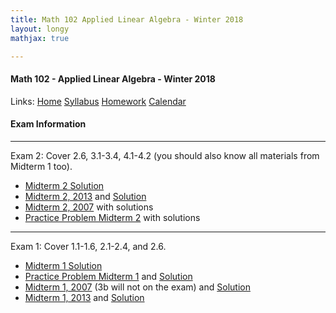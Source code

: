 ```yaml
---
title: Math 102 Applied Linear Algebra - Winter 2018  
layout: longy
mathjax: true  

---
```

#### Math 102 - Applied Linear Algebra - Winter 2018  
  Links: [Home][math102Home]    [Syllabus][math102Syl]    [Homework][math102HW]    [Calendar][math102Cal]
    
   [math102Home]:http://thanghuynh.org/teaching/math102_w18.html
   [math102Syl]:http://thanghuynh.org/teaching/math102_syllabus.html
   [math102HW]:http://thanghuynh.org/teaching/math102_hw.html  
   [math102Cal]:http://thanghuynh.org/teaching/math102_calendar.html


#### Exam Information
---  

Exam 2: Cover 2.6, 3.1-3.4, 4.1-4.2 (you should also know all materials from Midterm 1 too).  
  
  * [Midterm 2 Solution][mid22018]
  * [Midterm 2, 2013][mid22013] and [Solution][mid22013Sol]
  * [Midterm 2, 2007][mid22007Sol] with solutions
  * [Practice Problem Midterm 2][pracmid2] with solutions
 
  [mid22018]:http://thanghuynh.org/teaching/Math102_Midterm2_Solution.pdf
  [mid22007Sol]:http://thanghuynh.org/teaching/Math102_Midterm2_2007_Solution.pdf
  [mid22013Sol]:http://thanghuynh.org/teaching/Math102_Midterm2_2013_Solution.pdf
  [mid22013]:http://thanghuynh.org/teaching/Math102_Midterm2_2013.pdf
  [pracmid2]:http://thanghuynh.org/teaching/Math102_Midterm2_Practice.pdf


---  

Exam 1: Cover 1.1-1.6, 2.1-2.4, and 2.6.
  * [Midterm 1 Solution][mid12018]
  * [Practice Problem Midterm 1][pracmid1] and [Solution][pracmid1Sol]
  * [Midterm 1, 2007][mid12007] (3b will not on the exam) and [Solution][mid12007Sol]
  * [Midterm 1, 2013][mid12013] and [Solution][mid12013Sol]


  [mid12018]:http://thanghuynh.org/teaching/Math102_Midterm1_Solution.pdf
  [mid12013Sol]:http://thanghuynh.org/teaching/Math102_Midterm1_2013_Solution.pdf
  [mid12013]:http://thanghuynh.org/teaching/Math102_Midterm1_2013.pdf
  [mid12007Sol]:http://thanghuynh.org/teaching/Math102_Midterm1_2007_Solution.pdf
  [mid12007]:http://thanghuynh.org/teaching/Math102_Midterm1_2007.pdf
  [pracmid1Sol]:http://thanghuynh.org/teaching/Math102_Practice_Miterm1_Solution.pdf
  [pracmid1]:http://thanghuynh.org/teaching/Math102_Practice_Miterm1.pdf
